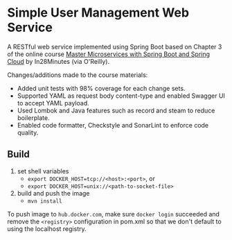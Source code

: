# Simple User Management Web Service

A RESTful web service implemented using Spring Boot based on Chapter 3 of the online
course [Master Microservices with Spring Boot and Spring Cloud](https://links.in28minutes.com/microservices)
by In28Minutes (via O'Reilly).

Changes/additions made to the course materials:

* Added unit tests with 98% coverage for each change sets.
* Supported YAML as request body content-type and enabled Swagger UI to accept YAML payload.
* Used Lombok and Java features such as record and steam to reduce boilerplate.
* Enabled code formatter, Checkstyle and SonarLint to enforce code quality.

## Build

1. set shell variables
    * `export DOCKER_HOST=tcp://<host>:<port>`, or
    * `export DOCKER_HOST=unix://<path-to-socket-file>`
2. build and push the image
    * `mvn install`

To push image to `hub.docker.com`, make sure `docker login` succeeded and remove the `<registry>`
configuration in pom.xml so that we don't default to using the localhost registry.

